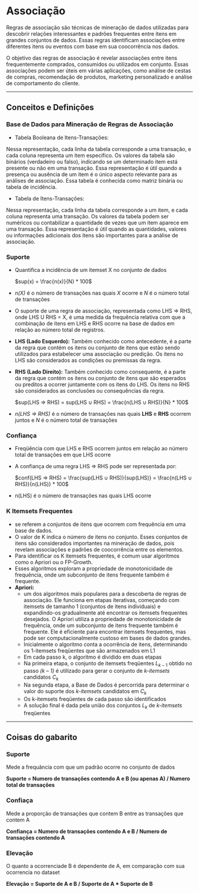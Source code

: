 # Associação

Regras de associação são técnicas de mineração de dados utilizadas para descobrir relações interessantes e padrões frequentes entre itens em grandes conjuntos de dados. Essas regras identificam associações entre diferentes itens ou eventos com base em sua coocorrência nos dados.

O objetivo das regras de associação é revelar associações entre itens frequentemente comprados, consumidos ou utilizados em conjunto. Essas associações podem ser úteis em várias aplicações, como análise de cestas de compras, recomendação de produtos, marketing personalizado e análise de comportamento do cliente.

---

## Conceitos e Definições

### Base de Dados para Mineração de Regras de Associação

* Tabela Booleana de Itens-Transações:
  
Nessa representação, cada linha da tabela corresponde a uma transação, e cada coluna representa um item específico. Os valores da tabela são binários (verdadeiro ou falso), indicando se um determinado item está presente ou não em uma transação. Essa representação é útil quando a presença ou ausência de um item é o único aspecto relevante para as análises de associação. Essa tabela é conhecida como matriz binária ou tabela de incidência.

* Tabela de Itens-Transações:

Nessa representação, cada linha da tabela corresponde a um item, e cada coluna representa uma transação. Os valores da tabela podem ser numéricos ou contabilizar a quantidade de vezes que um item aparece em uma transação. Essa representação é útil quando as quantidades, valores ou informações adicionais dos itens são importantes para a análise de associação.

### Suporte

* Quantifica a incidência de um itemset X no conjunto de dados

  $sup(x) = \frac{n(x)}{N} * 100$

* *n(X)* é o número de transações nas quais *X* ocorre e *N* é o número total de transações
* O suporte de uma regra de associação, representada como LHS ⇒ RHS, onde LHS U RHS = X, é uma medida da frequência relativa com que a combinação de itens em LHS e RHS ocorre na base de dados em relação ao número total de registros.
* **LHS (Lado Esquerdo):** Também conhecido como antecedente, é a parte da regra que contém os itens ou conjunto de itens que estão sendo utilizados para estabelecer uma associação ou predição. Os itens no LHS são considerados as condições ou premissas da regra.
* **RHS (Lado Direito):** Também conhecido como consequente, é a parte da regra que contém os itens ou conjunto de itens que são esperados ou preditos a ocorrer juntamente com os itens do LHS. Os itens no RHS são considerados as conclusões ou consequências da regra.

  $sup(LHS ⇒ RHS) = sup(LHS ∪ RHS) = \frac{n(LHS ∪ RHS)}{N} * 100$

* *n(LHS ⇒ RHS)* é o número de transações nas quais **LHS** e **RHS** ocorrem juntos e *N* é o número total de transações

### Confiança

* Freqüência com que LHS e RHS ocorrem juntos em relação ao número total de transações em que LHS ocorre
* A confiança de uma regra LHS ⇒ RHS pode ser representada por:

  $conf(LHS ⇒ RHS) = \frac{sup(LHS ∪ RHS)}{sup(LHS)} = \frac{n(LHS ∪ RHS)}{n(LHS)} * 100$

* n(LHS) é o número de transações nas quais LHS ocorre

### K Itemsets Frequentes

* se referem a conjuntos de itens que ocorrem com frequência em uma base de dados.
* O valor de K indica o número de itens no conjunto. Esses conjuntos de itens são considerados importantes na mineração de dados, pois revelam associações e padrões de coocorrência entre os elementos.
* Para identificar os K itemsets frequentes, é comum usar algoritmos como o Apriori ou o FP-Growth.
* Esses algoritmos exploram a propriedade de monotonicidade de frequência, onde um subconjunto de itens frequente também é frequente.
* **Apriori:**
  * um dos algoritmos mais populares para a descoberta de regras de associação. Ele funciona em etapas iterativas, começando com itemsets de tamanho 1 (conjuntos de itens individuais) e expandindo-os gradualmente até encontrar os itemsets frequentes desejados. O Apriori utiliza a propriedade de monotonicidade de frequência, onde um subconjunto de itens frequente também é frequente. Ele é eficiente para encontrar itemsets frequentes, mas pode ser computacionalmente custoso em bases de dados grandes.
  * Inicialmente o algoritmo conta a ocorrência de itens, determinando os 1-itemsets freqüentes que são armazenados em L1
  * Em cada passo k, o algoritmo é dividido em duas etapas
  * Na primeira etapa, o conjunto de itemsets freqüentes $L_{k-1}$ obtido no passo *(k – 1)* é utilizado para gerar o conjunto de *k-itemsets* candidatos $C_k$
  * Na segunda etapa, a Base de Dados é percorrida para determinar o valor do suporte dos *k-itemsets* candidatos em $C_k$
  * Os k-itemsets freqüentes de cada passo são identificados
  * A solução final é dada pela união dos conjuntos $L_k$ de *k-itemsets* freqüentes

---

## Coisas do gabarito

### Suporte

Mede a frequância com que um padrão ocorre no conjunto de dados

**Suporte = Numero de transações contendo A e B (ou apenas A) / Numero total de transações**

### Confiaça

Mede a proporção de transações que contem B entre as transações que contem A

**Confiança = Numero de transações contendo A e B / Numero de transações contendo A**

### Elevação

O quanto a ocorrenciade B é dependente de A, em comparação com sua ocorrencia no dataset

**Elevação = Suporte de A e B / Suporte de A * Suporte de B**

